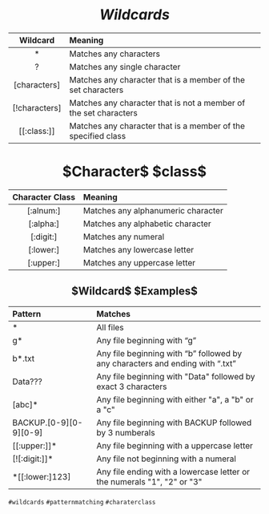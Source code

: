 # $$Wildcards$$

| Wildcard | Meaning |
| :---: | :--- |
| * |  Matches any characters |
| ? | Matches any single character |
| [characters] | Matches any character that is a member of the set characters |
| [!characters] | Matches any character that is not a member of the set characters |
| [[:class:]] | Matches any character that is a member of the specified class |

<h1 align=center> $Character$ $class$ </h1>

| Character Class | Meaning |
| :---: | :--- |
| [:alnum:] | Matches any alphanumeric character |
| [:alpha:] | Matches any alphabetic character |
| [:digit:] | Matches any numeral |
| [:lower:] | Matches any lowercase letter |
| [:upper:] | Matches any uppercase letter |

<h2 align=center> $Wildcard$ $Examples$ </h2>

| Pattern | Matches |
| :--- | :--- |
| * | All files |
| g* | Any file beginning with “g” |
| b*.txt | Any file beginning with “b” followed by  any characters and ending with “.txt” | 
| Data??? | Any file beginning with "Data" followed by exact 3 characters |
| [abc]* | Any file beginning with either "a", a "b" or a "c" |
| BACKUP.[0-9][0-9][0-9] | Any file beginning with BACKUP followed by 3 numberals |
| [[:upper:]]* | Any file beginning with a uppercase letter |
| [![:digit:]]* | Any file not beginning with a numeral |
| \*[[:lower:]123] | Any file ending with a lowercase letter or the numerals "1", "2" or "3" |

`#wildcards` `#patternmatching` `#charaterclass`
